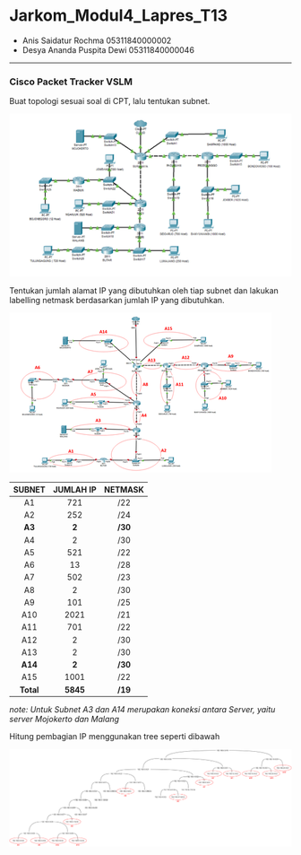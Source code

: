 # Jarkom_Modul4_Lapres_T13

* Anis Saidatur Rochma 05311840000002
* Desya Ananda Puspita Dewi 05311840000046
---

### Cisco Packet Tracker VSLM
Buat topologi sesuai soal di CPT, lalu tentukan subnet.

![](https://github.com/Nisyua/Jarkom_Modul4_Lapres_T13/blob/main/img/Soal%20Shift%20Modul%204.png)

Tentukan jumlah alamat IP yang dibutuhkan oleh tiap subnet dan lakukan labelling netmask berdasarkan jumlah IP yang dibutuhkan.

![](https://github.com/Nisyua/Jarkom_Modul4_Lapres_T13/blob/main/img/topo-vlsm.png)

|  SUBNET | JUMLAH IP | NETMASK |
| :-----: | :-------: | :-----: |
|    A1   |	   721    |	  /22   |
|    A2   |	   252    |	  /24   |
|  **A3** |	  **2**   |	**/30** |
|    A4   |	    2     |	  /30   |
|    A5   |	   521    |	  /22   |
|    A6   |	    13    |	  /28   |
|    A7   |	   502    |	  /23   |
|    A8   |	    2     |	  /30   |
|    A9   |	   101    |	  /25   |
|    A10  |	   2021   |	  /21   |
|    A11  |	   701    |	  /22   |
|    A12  |	    2     |	  /30   |
|    A13  |	    2     |	  /30   |
|  **A14**|	  **2**   |	**/30** |
|    A15  |    1001   |	  /22   |
|**Total**|  **5845** | **/19** |

*note: Untuk Subnet A3 dan A14 merupakan koneksi antara Server, yaitu server Mojokerto dan Malang*

Hitung pembagian IP menggunakan tree seperti dibawah

![](https://github.com/Nisyua/Jarkom_Modul4_Lapres_T13/blob/main/img/vlsm.png)


